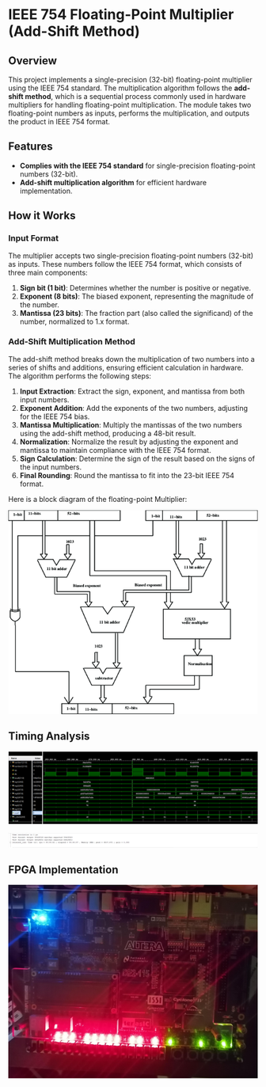 # IEEE 754 Floating-Point Multiplier (Add-Shift Method)

## Overview

This project implements a single-precision (32-bit) floating-point multiplier using the IEEE 754 standard. The multiplication algorithm follows the **add-shift method**, which is a sequential process commonly used in hardware multipliers for handling floating-point multiplication. The module takes two floating-point numbers as inputs, performs the multiplication, and outputs the product in IEEE 754 format.

## Features

- **Complies with the IEEE 754 standard** for single-precision floating-point numbers (32-bit).
- **Add-shift multiplication algorithm** for efficient hardware implementation.

## How it Works

### Input Format

The multiplier accepts two single-precision floating-point numbers (32-bit) as inputs. These numbers follow the IEEE 754 format, which consists of three main components:

1. **Sign bit (1 bit)**: Determines whether the number is positive or negative.
2. **Exponent (8 bits)**: The biased exponent, representing the magnitude of the number.
3. **Mantissa (23 bits)**: The fraction part (also called the significand) of the number, normalized to 1.x format.

### Add-Shift Multiplication Method

The add-shift method breaks down the multiplication of two numbers into a series of shifts and additions, ensuring efficient calculation in hardware. The algorithm performs the following steps:

1. **Input Extraction**: Extract the sign, exponent, and mantissa from both input numbers.
2. **Exponent Addition**: Add the exponents of the two numbers, adjusting for the IEEE 754 bias.
3. **Mantissa Multiplication**: Multiply the mantissas of the two numbers using the add-shift method, producing a 48-bit result.
4. **Normalization**: Normalize the result by adjusting the exponent and mantissa to maintain compliance with the IEEE 754 format.
5. **Sign Calculation**: Determine the sign of the result based on the signs of the input numbers.
6. **Final Rounding**: Round the mantissa to fit into the 23-bit IEEE 754 format.

Here is a block diagram of the floating-point Multiplier:

![Adder-Subtractor Diagram](https://github.com/pasiramavishan/myImages/blob/main/Multiplier.png)

## Timing Analysis

![Adder-Subtractor Diagram](https://github.com/pasiramavishan/myImages/blob/main/IEEE%20multiplier%201.png)

![Adder-Subtractor Diagram](https://github.com/pasiramavishan/myImages/blob/main/IEEE%20multiplier%202.png)


## FPGA Implementation
![Adder-Subtractor Diagram](https://github.com/pasiramavishan/myImages/blob/main/IEEE%20multiplier%203.png.jpg)


